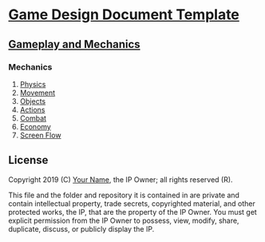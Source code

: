 # [Game Design Document Template](../../readme.md)

## [Gameplay and  Mechanics](../readme.md)

### Mechanics

1. [Physics](./physics.md)
2. [Movement](./movement.md)
3. [Objects](./objects.md)
4. [Actions](./actions.md)
5. [Combat](./combat.md)
6. [Economy](./economy.md)
7. [Screen Flow](./screen_flow.md)

## License

Copyright 2019 (C) [Your Name](https://your-name.github.io), the IP Owner; all rights reserved (R).

This file and the folder and repository it is contained in are private and contain intellectual property, trade secrets, copyrighted material, and other protected works, the IP, that are the property of the IP Owner. You must get explicit permission from the IP Owner to possess, view, modify, share, duplicate, discuss, or publicly display the IP.
